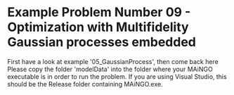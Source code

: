 # Example Problem Number 09 - Optimization with Multifidelity Gaussian processes embedded

First have a look at example '05_GaussianProcess', then come back here
Please copy the folder 'modelData' into the folder where your MAiNGO executable is in order to run the problem. If you are using Visual Studio, this should be the Release folder containing MAiNGO.exe.